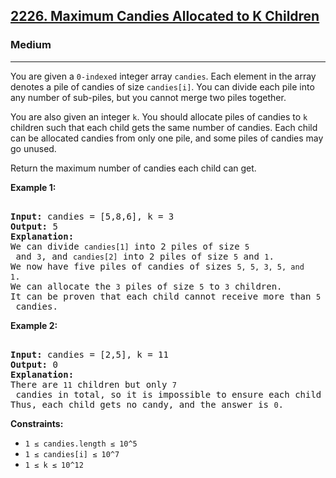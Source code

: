 ### <h2><a href="https://leetcode.com/problems/maximum-candies-allocated-to-k-children/">2226. Maximum Candies Allocated to K Children</a></h2>  
<h3>Medium</h3>  
<hr>  
<div>  
<p>You are given a <code>0-indexed</code> integer array <code>candies</code>. Each element in the array denotes a pile of candies of size <code>candies[i]</code>. You can divide each pile into any number of sub-piles, but you cannot merge two piles together.</p>  

<p>You are also given an integer <code>k</code>. You should allocate piles of candies to <code>k</code> children such that each child gets the same number of candies. Each child can be allocated candies from only one pile, and some piles of candies may go unused.</p>  

<p>Return the maximum number of candies each child can get.</p>  

<p><strong>Example 1:</strong></p>  
<pre>  
<strong>Input:</strong> candies = [5,8,6], k = 3  
<strong>Output:</strong> 5  
<strong>Explanation:</strong>  
We can divide <code>candies[1]</code> into 2 piles of size <code>5</code> and <code>3</code>, and <code>candies[2]</code> into 2 piles of size <code>5</code> and <code>1</code>.  
We now have five piles of candies of sizes <code>5, 5, 3, 5, and 1</code>.  
We can allocate the <code>3</code> piles of size <code>5</code> to <code>3</code> children.  
It can be proven that each child cannot receive more than <code>5</code> candies.  
</pre>  

<p><strong>Example 2:</strong></p>  
<pre>  
<strong>Input:</strong> candies = [2,5], k = 11  
<strong>Output:</strong> 0  
<strong>Explanation:</strong>  
There are <code>11</code> children but only <code>7</code> candies in total, so it is impossible to ensure each child receives at least one candy.  
Thus, each child gets no candy, and the answer is <code>0</code>.  
</pre>  

<p><strong>Constraints:</strong></p>  
<ul>  
<li><code>1 ≤ candies.length ≤ 10^5</code></li>  
<li><code>1 ≤ candies[i] ≤ 10^7</code></li>  
<li><code>1 ≤ k ≤ 10^12</code></li>  
</ul>  
</div>  
